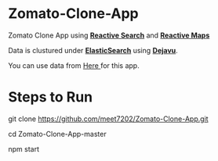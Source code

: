 # Zomato-Clone-App

Zomato Clone App using **<a href="https://github.com/appbaseio/reactivesearch">Reactive Search</a>** and **<a href="https://github.com/appbaseio/reactivemaps">Reactive Maps</a>**

Data is clustured under **<a href="https://github.com/elastic/elasticsearch">ElasticSearch</a>** using **<a href="https://github.com/appbaseio/dejavu">Dejavu</a>**.

You can use data from <a href= "https://opensource.appbase.io/dejavu/live/#?input_state=XQAAAAJNAgAAAAAAAAA9iIqnY-B2BnTZGEQz6wkFsjWx1f0VE6fSoUj5LNc-9HPMJzybe1aKyBwXvdfjU9nXv4IgYYEbaF9sU_t2-sT-Z3Dk1quSu7Cbnpsv0V84PJBdYy-regld0OZ56YgxaY8evHgbCP3iTuVrNpmDor5aHwDTWuywHqspo6OQGQUreeF2AGASSUqG6kWo8IgIQKIvUnhU9ty_BYHNgGQUrH4K4-wFrlNzl5mM63EbLrwsSfXYV9ouClTMfQFVGbzsrq-OWRLw8TCDo3kJtHS5izRpx4Qg7rl1slqpqv17aqTTWQtE2gcdWGZkPNs2RvsuatGdBTEPFr75enIgmEkmcCHQ8td_Y8ZFcCjbvIMdfhKQ-7TcC7WhJsDEEbFfJ73bXutT-OoUg_c8OqLuBK3xStWb6ZcmOEblA4itjsowPkn-ThWmkNK3tzwgNYCbY0MFKijNATho4Z0G3TZJoEcb1P3lKfaHAXZ9Yf1Pn-xblOPnFoe0k4KQbhXto3vx9pmfSUcrx__26DaY"> Here </a> for this app.


# Steps to Run

git clone https://github.com/meet7202/Zomato-Clone-App.git

cd Zomato-Clone-App-master

npm start
